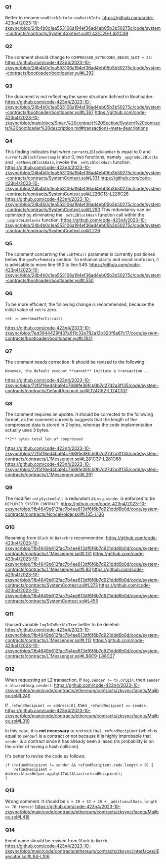 ### Q1
Better to rename `newBlockInfo` to `newBatchInfo`.
https://github.com/code-423n4/2023-10-zksync/blob/24b4b0c1ea553106a194ef36ad4eb05b3b50275c/code/system-contracts/contracts/SystemContext.sol#L431C26-L431C39

### Q2
The comment should change to `COMPRESSED_BYTECODES_BEGIN_SLOT + 32`:
https://github.com/code-423n4/2023-10-zksync/blob/24b4b0c1ea553106a194ef36ad4eb05b3b50275c/code/system-contracts/bootloader/bootloader.yul#L292

### Q3
The document is not reflecting the same structure defined in Bootloader:
https://github.com/code-423n4/2023-10-zksync/blob/24b4b0c1ea553106a194ef36ad4eb05b3b50275c/code/system-contracts/bootloader/bootloader.yul#L367
https://github.com/code-423n4/2023-10-zksync/blob/main/docs/Smart%20contract%20Section/System%20contracts%20bootloader%20description.md#transactions-meta-descriptions

### Q4
This finding indicates that when `currentL2BlockNumber` is equal to 0 and `currentL2BlockTimestamp` is also 0, two functions, namely `_upgradeL2Blocks` and `_setNewL2BlockData`, invoke the `_setL2BlockHash` function.
https://github.com/code-423n4/2023-10-zksync/blob/24b4b0c1ea553106a194ef36ad4eb05b3b50275c/code/system-contracts/contracts/SystemContext.sol#L331
https://github.com/code-423n4/2023-10-zksync/blob/24b4b0c1ea553106a194ef36ad4eb05b3b50275c/code/system-contracts/contracts/SystemContext.sol#L226C13-L226C28
https://github.com/code-423n4/2023-10-zksync/blob/24b4b0c1ea553106a194ef36ad4eb05b3b50275c/code/system-contracts/contracts/SystemContext.sol#L290
This redundancy can be optimized by eliminating the `_setL2BlockHash` function call within the `_upgradeL2Blocks` function.
https://github.com/code-423n4/2023-10-zksync/blob/24b4b0c1ea553106a194ef36ad4eb05b3b50275c/code/system-contracts/contracts/SystemContext.sol#L226

### Q5
The comment concerning the `isETHCall` parameter is currently positioned below the `gasPerPubdata` section. To enhance clarity and avoid confusion, it is advisable to move line 550 to line 549.
https://github.com/code-423n4/2023-10-zksync/blob/24b4b0c1ea553106a194ef36ad4eb05b3b50275c/code/system-contracts/bootloader/bootloader.yul#L550

### Q6
To be more efficient, the following change is recommended, because the initial value of `ret` is zero.
```
ret := overheadForCircuits
```
https://github.com/code-423n4/2023-10-zksync/blob/7ed3944429f437a611c32e782a12b320f6a67c17/code/system-contracts/bootloader/bootloader.yul#L1841

### Q7
The comment needs correction. It should be revised to the following:
```
However, the default account **cannot** initiate a transaction ...
```
https://github.com/code-423n4/2023-10-zksync/blob/72f5f16ed4ba94c7689fe38fcb0b7d27d2a3f135/code/system-contracts/contracts/DefaultAccount.sol#L124C52-L124C107

### Q8
The comment requires an update. It should be corrected to the following format, as the comment currently suggests that the length of the compressed data is stored in 2 bytes, whereas the code implementation actually uses 3 bytes.
```
**2** bytes total len of compressed
```
https://github.com/code-423n4/2023-10-zksync/blob/72f5f16ed4ba94c7689fe38fcb0b7d27d2a3f135/code/system-contracts/contracts/L1Messenger.sol#L281C37-L281C68
https://github.com/code-423n4/2023-10-zksync/blob/72f5f16ed4ba94c7689fe38fcb0b7d27d2a3f135/code/system-contracts/contracts/L1Messenger.sol#L291

### Q9
The modifier `onlySystemCall` is redundant as `msg.sender` is enforced to be `DEPLOYER_SYSTEM_CONTRACT`:
https://github.com/code-423n4/2023-10-zksync/blob/1fb4649b612fac7b4ee613df6f6b7d921ddd6b0d/code/system-contracts/contracts/NonceHolder.sol#L135-L136

### Q10
Renaming from `Block` to `Batach` is recommended:
https://github.com/code-423n4/2023-10-zksync/blob/1fb4649b612fac7b4ee613df6f6b7d921ddd6b0d/code/system-contracts/contracts/L1Messenger.sol#L131
https://github.com/code-423n4/2023-10-zksync/blob/1fb4649b612fac7b4ee613df6f6b7d921ddd6b0d/code/system-contracts/contracts/L1Messenger.sol#L83
https://github.com/code-423n4/2023-10-zksync/blob/1fb4649b612fac7b4ee613df6f6b7d921ddd6b0d/code/system-contracts/contracts/SystemContext.sol#L373
https://github.com/code-423n4/2023-10-zksync/blob/1fb4649b612fac7b4ee613df6f6b7d921ddd6b0d/code/system-contracts/contracts/SystemContext.sol#L455

### Q11
Unused variable `logIdInMerkleTree` better to be deleted:
https://github.com/code-423n4/2023-10-zksync/blob/1fb4649b612fac7b4ee613df6f6b7d921ddd6b0d/code/system-contracts/contracts/L1Messenger.sol#L112
https://github.com/code-423n4/2023-10-zksync/blob/1fb4649b612fac7b4ee613df6f6b7d921ddd6b0d/code/system-contracts/contracts/L1Messenger.sol#L88C9-L88C27

### Q12

When requesting an L2 transaction, if `msg.sender != tx.origin`, then `sender = aliased(msg.sender)`. 
https://github.com/code-423n4/2023-10-zksync/blob/main/code/contracts/ethereum/contracts/zksync/facets/Mailbox.sol#L249

If `_refundRecipient == address(0)`, then `_refundRecipient == sender`.
https://github.com/code-423n4/2023-10-zksync/blob/main/code/contracts/ethereum/contracts/zksync/facets/Mailbox.sol#L310

In this case, it is **not necessary** to recheck that `_refundRecipient` (which is equal to `sender`) is a contract or not because it is highly improbable that `sender` is a contract since it has already been aliased (its probability is on the order of having a hash collision).

It's better to revise the code as follows:

```solidity
if (refundRecipient != sender && refundRecipient.code.length > 0) {
    refundRecipient = AddressAliasHelper.applyL1ToL2Alias(refundRecipient);
}
```

### Q13
Wrong comment. It should be `4 + 20 + 32 + 20 + _additionalData.length >= 76 (bytes)`
https://github.com/code-423n4/2023-10-zksync/blob/main/code/contracts/ethereum/contracts/zksync/facets/Mailbox.sol#L418

### Q14
Event name should be revised from `Block` to `Batch`.
https://github.com/code-423n4/2023-10-zksync/blob/main/code/contracts/ethereum/contracts/zksync/interfaces/IExecutor.sol#L94-L106
